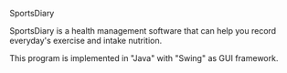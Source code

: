 SportsDiary

SportsDiary is a health management software 
that can help you record everyday's exercise and intake nutrition.

This program is implemented in "Java" with "Swing" as GUI framework.

